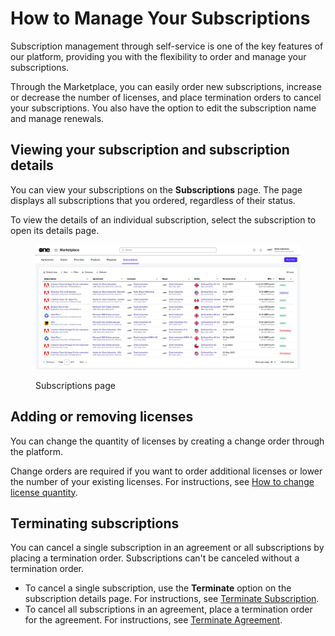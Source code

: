 # How to Manage Your Subscriptions

Subscription management through self-service is one of the key features of our platform, providing you with the flexibility to order and manage your subscriptions.&#x20;

Through the Marketplace, you can easily order new subscriptions, increase or decrease the number of licenses, and place termination orders to cancel your subscriptions. You also have the option to edit the subscription name and manage renewals.&#x20;

## Viewing your subscription and subscription details

You can view your subscriptions on the **Subscriptions** page. The page displays all subscriptions that you ordered, regardless of their status.

To view the details of an individual subscription, select the subscription to open its details page.

<figure><img src="../../../.gitbook/assets/subscriptions_page (1).png" alt=""><figcaption><p>Subscriptions page</p></figcaption></figure>

## Adding or removing licenses

You can change the quantity of licenses by creating a change order through the platform.&#x20;

Change orders are required if you want to order additional licenses or lower the number of your existing licenses. For instructions, see [How to change license quantity](adjust-subscription-quantity.md).

## Terminating subscriptions

You can cancel a single subscription in an agreement or all subscriptions by placing a termination order. Subscriptions can't be canceled without a termination order.

* To cancel a single subscription, use the **Terminate** option on the subscription details page. For instructions, see [Terminate Subscription](../../../modules-and-features/marketplace/subscriptions/terminate-a-subscription.md).
* To cancel all subscriptions in an agreement, place a termination order for the agreement. For instructions, see [Terminate Agreement](../../../modules-and-features/marketplace/agreements/terminate-agreements.md).
